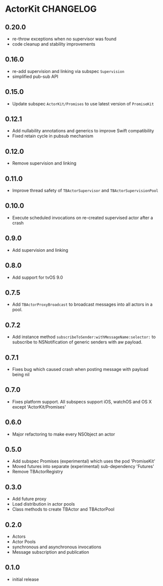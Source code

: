 # ActorKit CHANGELOG

## 0.20.0

- re-throw exceptions when no supervisor was found
- code cleanup and stability improvements

## 0.16.0

- re-add supervision and linking via subspec `Supervision`
- simplified pub-sub API

## 0.15.0

- Update subspec `ActorKit/Promises` to use latest version of `PromiseKit`

## 0.12.1

- Add nullability annotations and generics to improve Swift compatibility
- Fixed retain cycle in pubsub mechanism

## 0.12.0

- Remove supervision and linking

## 0.11.0

- Improve thread safety of `TBActorSupervisor` and `TBActorSupervisionPool`

## 0.10.0

- Execute scheduled invocations on re-created supervised actor after a crash

## 0.9.0

- Add supervision and linking

## 0.8.0

- Add support for tvOS 9.0

## 0.7.5

- Add `TBActorProxyBroadcast` to broadcast messages into all actors in a pool.

## 0.7.2

- Add instance method `subscribeToSender:withMessageName:selector:` to subscribe to NSNotification of generic senders with aw payload.

## 0.7.1

- Fixes bug which caused crash when posting message with payload being nil

## 0.7.0

- Fixes platform support. All subspecs support iOS, watchOS and OS X except 'ActorKit/Promises'

## 0.6.0

- Major refactoring to make every NSObject an actor

## 0.5.0

- Add subspec Promises (experimental) which uses the pod 'PromiseKit'
- Moved futures into separate (experimental) sub-dependency 'Futures'
- Remove TBActorRegistry

## 0.3.0

- Add future proxy
- Load distribution in actor pools
- Class methods to create TBActor and TBActorPool

## 0.2.0

- Actors
- Actor Pools
- synchronous and asynchronous invocations
- Message subscription and publication

## 0.1.0

- initial release
